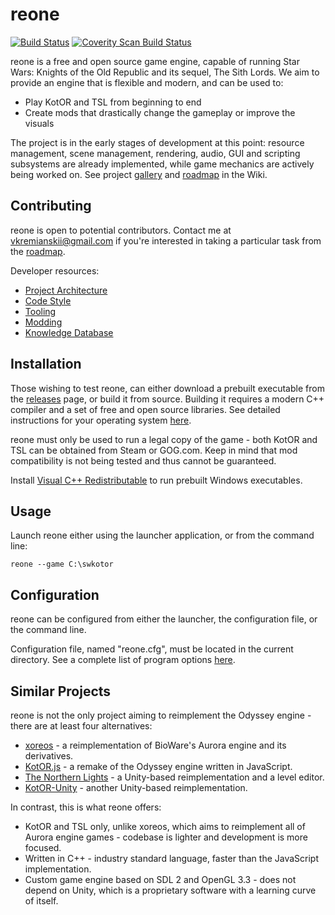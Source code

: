 # reone

[![Build Status](https://github.com/seedhartha/reone/actions/workflows/cmake.yml/badge.svg)](https://github.com/seedhartha/reone/actions/workflows/cmake.yml)
[![Coverity Scan Build Status](https://scan.coverity.com/projects/21827/badge.svg)](https://scan.coverity.com/projects/seedhartha-reone)

reone is a free and open source game engine, capable of running Star Wars: Knights of the Old Republic and its sequel, The Sith Lords. We aim to provide an engine that is flexible and modern, and can be used to:

- Play KotOR and TSL from beginning to end
- Create mods that drastically change the gameplay or improve the visuals

The project is in the early stages of development at this point: resource management, scene management, rendering, audio, GUI and scripting subsystems are already implemented, while game mechanics are actively being worked on. See project [gallery](https://github.com/seedhartha/reone/wiki/Gallery) and [roadmap](https://github.com/seedhartha/reone/wiki/Roadmap) in the Wiki.

## Contributing

reone is open to potential contributors. Contact me at <vkremianskii@gmail.com> if you're interested in taking a particular task from the [roadmap](https://github.com/seedhartha/reone/wiki/Roadmap).

Developer resources:

- [Project Architecture](https://github.com/seedhartha/reone/wiki/Project-Architecture)
- [Code Style](https://github.com/seedhartha/reone/wiki/Code-Style)
- [Tooling](https://github.com/seedhartha/reone/wiki/Tooling)
- [Modding](https://github.com/seedhartha/reone/wiki/Modding)
- [Knowledge Database](https://github.com/seedhartha/reone/wiki/Knowledge-Database)

## Installation

Those wishing to test reone, can either download a prebuilt executable from the [releases](https://github.com/seedhartha/reone/releases) page, or build it from source. Building it requires a modern C++ compiler and a set of free and open source libraries. See detailed instructions for your operating system [here](https://github.com/seedhartha/reone/wiki/Installation).

reone must only be used to run a legal copy of the game - both KotOR and TSL can be obtained from Steam or GOG.com. Keep in mind that mod compatibility is not being tested and thus cannot be guaranteed.

Install [Visual C++ Redistributable](https://aka.ms/vs/16/release/vc_redist.x64.exe) to run prebuilt Windows executables.

## Usage

Launch reone either using the launcher application, or from the command line:

`reone --game C:\swkotor`

## Configuration

reone can be configured from either the launcher, the configuration file, or the command line.

Configuration file, named "reone.cfg", must be located in the current directory. See a complete list of program options [here](https://github.com/seedhartha/reone/wiki/Program-options).

## Similar Projects

reone is not the only project aiming to reimplement the Odyssey engine - there are at least four alternatives:

- [xoreos](https://github.com/xoreos/xoreos) - a reimplementation of BioWare's Aurora engine and its derivatives.
- [KotOR.js](https://github.com/KobaltBlu/KotOR.js) - a remake of the Odyssey engine written in JavaScript.
- [The Northern Lights](https://github.com/lachjames/NorthernLights) - a Unity-based reimplementation and a level editor.
- [KotOR-Unity](https://github.com/rwc4301/KotOR-Unity) - another Unity-based reimplementation.

In contrast, this is what reone offers:

- KotOR and TSL only, unlike xoreos, which aims to reimplement all of Aurora engine games - codebase is lighter and development is more focused.
- Written in C++ - industry standard language, faster than the JavaScript implementation.
- Custom game engine based on SDL 2 and OpenGL 3.3 - does not depend on Unity, which is a proprietary software with a learning curve of itself.
